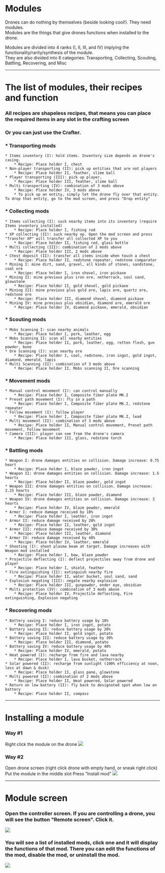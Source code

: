 # Modules
Drones can do nothing by themselves (beside looking cool!). They need modules.  
Modules are the things that give drones functions when installed to the drone.

Modules are divided into 4 ranks (I, II, III, and IV) implying the functionality/rarity/synthesis of the module.  
They are also divided into 6 categories: Transporting, Collecting, Scouting, Battling, Recovering, and Misc

***
# The list of modules, their recipes and function
### All recipes are shapeless recipes, that means you can place the required items in any slot in the crafting screen
### Or you can just use the Crafter.

### * Transporting mods
    * Items inventory (I): hold items. Inventory size depends on drone's casing.
        * Recipe: Place holder I, chest
    * Non-player transporting (II): pick up entities that are not players
        * Recipe: Place holder II, feather, slime ball
    * Player transporting (III): pick up player.
        * Recipe: Place holder III, feather, slime ball
    * Multi transporting (IV): combination of 3 mods above
        * Recipe: Place holder IV, 3 mods above
        * To pick up an entity, simply let the drone fly over that entity. To drop that entity, go to the mod screen, and press "Drop entity"
  
### * Collecting mods
    * Items collecting (I): suck nearby items into its inventory (require Items inventory installed)
        * Recipe: Place holder I, fishing rod
    * XP collecting (II): suck nearby xp. Open the mod screen and press "Transfer XP" will transfer all collected XP to you
        * Recipe: Place holder II, fishing rod, glass bottle
    * Multi collecting (III): combination of 2 mods above
        * Recipe: Place holder III, 2 mods above
    * Chest deposit (II): transfer all items inside when touch a chest 
        * Recipe: Place holder II, redstone repeater, redstone comparator
    * Mining I: mine dirt, sand, gravel, all kinds of stones, sandstone, coal ore
        * Recipe: Place holder I, iron shovel, iron pickaxe
    * Mining II: mine previous plus iron ore, netherrack, soul sand, glowstone
        * Recipe: Place holder II, gold shovel, gold pickaxe
    * Mining III: mine previous plus gold ore, lapis ore, quartz ore, redstone ore
        * Recipe: Place holder III, diamond shovel, diamond pickaxe
    * Mining IV: mine previous plus obsidian, diamond ore, emerald ore
        * Recipe: Place holder IV, diamond pickaxe, emerald, obsidian

### * Scouting mods
    * Mobs Scanning I: scan nearby animals
        * Recipe: Place holder I, pork, leather, egg
    * Mobs Scanning II: scan all nearby entities
        * Recipe: Place holder II, pork, leather, egg, rotten flesh, gun powder, bone
    * Ore Scanning (I): scan nearby ore
        * Recipe: Place holder I, coal, redstone, iron ingot, gold ingot, diamond, emerald, lapis
    * Multi Scanning (II): combination of 3 mods above
        * Recipe: Place holder II, Mobs scanning II, Ore scanning

### * Movement mods
    * Manual control movement (I): can control manually
        * Recipe: Place holder I, Composite fiber plate MK.I
    * Preset path movement (I): fly in a path
        * Recipe: Place holder I, Composite fiber plate MK.I, redstone repeater
    * Follow movement (I): follow player
        * Recipe: Place holder I, Composite fiber plate MK.I, lead
    * Multi movement (II): combination of 3 mods above
        * Recipe: Place holder II, Manual control movement, Preset path movement, Follow movement
    * Camera (III): player can see from the drone's camera
        * Recipe: Place holder III, glass, redstone torch

### * Battling mods
    * Weapon I: drone damages entities on collision. Damage increase: 0.75 heart
        * Recipe: Place holder I, blaze powder, iron ingot
    * Weapon II: drone damages entities on collision. Damage increase: 1.5 hearts
        * Recipe: Place holder II, blaze powder, gold ingot
    * Weapon III: drone damages entities on collision. Damage increase: 2.25 hearts
        * Recipe: Place holder III, blaze powder, diamond
    * Weapon IV: drone damages entities on collision. Damage increase: 3 hearts
        * Recipe: Place holder IV, blaze powder, emerald
    * Armor I: reduce damage received by 10%
        * Recipe: Place holder I, leather, iron ingot
    * Armor II: reduce damage received by 20%
        * Recipe: Place holder II, leather, gold ingot
    * Armor III: reduce damage received by 30%
        * Recipe: Place holder III, leather, diamond
    * Armor IV: reduce damage received by 40%
        * Recipe: Place holder IV, leather, emerald
    * Shooting (I): shoot plasma beam at target. Damage increases with Weapon mod installed
        * Recipe: Place holder I, bow, blaze powder
    * Projectile deflecting (I): deflect projectiles away from drone and player
        * Recipe: Place holder I, shield, feather
    * Fire extinguishing (II): extinguish nearby fire
        * Recipe: Place holder II, water bucket, soul sand, sand
    * Explosion negating (III): negate nearby explosion
        * Recipe: Place holder III, gunpowder, ender eye, obsidian
    * Multi protection (IV): combination of 3 mods above
        * Recipe: Place holder IV, Projectile deflecting, Fire extinguishing, Explosion negating
    
### * Recovering mods
    * Battery saving I: reduce battery usage by 10%
        * Recipe: Place holder I, iron ingot, potato
    * Battery saving II: reduce battery usage by 20%
        * Recipe: Place holder II, gold ingot, potato
    * Battery saving III: reduce battery usage by 30%
        * Recipe: Place holder III, diamond, potato
    * Battery saving IV: reduce battery usage by 40%
        * Recipe: Place holder IV, emerald, potato
    * Heat powered (I): recharge from fire and lava nearby
        * Recipe: Place holder I, lava bucket, netherrack
    * Solar powered (II): recharge from sunlight (100% efficiency at noon, less at dawn & dusk)
        * Recipe: Place holder II, glass pane, glowstone
    * Multi powered (II): combination of 2 mods above
        * Recipe: Place holder II, Heat powered, Solar powered
    * Return on low battery (II): fly back to designated spot when low on battery
        * Recipe: Place holder II, compass  

---
# Installing a module
### Way #1
Right click the module on the drone
![](http://i.imgur.com/V19EhnB.png)

### Way #2
Open drone screen (right click drone with empty hand, or sneak right click)
Put the module in the middle slot
Press "Install mod"
![](http://i.imgur.com/Rqi66Lo.png)

---
# Module screen
### Open the controller screen. If you are controlling a drone, you will see the button "Remote screen". Click it.
![](http://i.imgur.com/DtW72eo.png)

### You will see a list of installed mods, click one and it will display the functions of that mod. There you can edit the functions of the mod, disable the mod, or uninstall the mod.
![](http://i.imgur.com/A2zvpAb.png)
